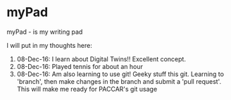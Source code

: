 # myPad
myPad - is my writing pad

I will put in my thoughts here:

1. 08-Dec-16: I learn about Digital Twins!! Excellent concept.
2. 08-Dec-16: Played tennis for about an hour
3. 08-Dec-16: Am also learning to use git! Geeky stuff this git. Learning to 'branch', then make changes in the branch and submit a 'pull request'. This will make me ready for PACCAR's git usage
